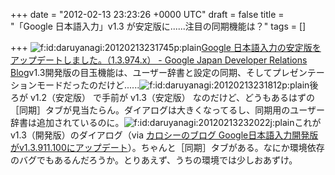 
+++
date = "2012-02-13 23:23:26 +0000 UTC"
draft = false
title = "「Google 日本語入力」v1.3 が安定版に......注目の同期機能は？"
tags = []

+++
<img src="http://cdn-ak.f.st-hatena.com/images/fotolife/d/daruyanagi/20120213/20120213231745.png" alt="f:id:daruyanagi:20120213231745p:plain" title="f:id:daruyanagi:20120213231745p:plain" class="hatena-fotolife"/><a href="http://googledevjp.blogspot.com/2012/02/google-13974x.html">Google 日本語入力の安定版をアップデートしました。（1.3.974.x） - Google Japan Developer Relations Blog</a>v1.3開発版の目玉機能は、ユーザー辞書と設定の同期、そしてプレゼンテーションモードだったのだけど......<img src="http://cdn-ak.f.st-hatena.com/images/fotolife/d/daruyanagi/20120213/20120213231812.png" alt="f:id:daruyanagi:20120213231812p:plain" title="f:id:daruyanagi:20120213231812p:plain" class="hatena-fotolife"/>後ろが v1.2（安定版） で手前が v1.3（安定版） なのだけど、どうもあるはずの［同期］タブが見当たらん。ダイアログは大きくなってるし、同期用のユーザー辞書は追加されているのに。<img src="http://cdn-ak.f.st-hatena.com/images/fotolife/d/daruyanagi/20120213/20120213232022.jpg" alt="f:id:daruyanagi:20120213232022j:plain" title="f:id:daruyanagi:20120213232022j:plain" class="hatena-fotolife"/>これが v1.3（開発版）のダイアログ（via <a href="http://caroccyblog.blog9.fc2.com/blog-entry-1107.html">カロシーのブログ  Google日本語入力開発版がv1.3.911.100にアップデート</a>）。ちゃんと［同期］タブがある。なにか環境依存のバグでもあるんだろうか。とりあえず、うちの環境では少しおあずけ。


